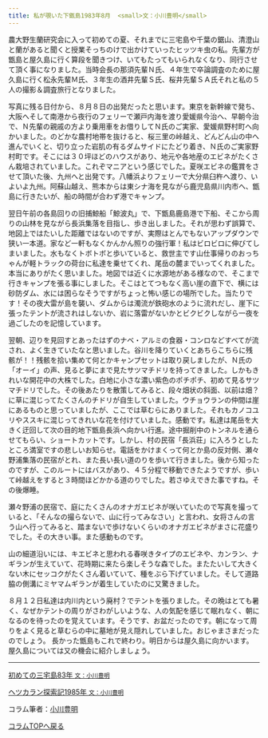 ```yaml
---
title: 私が覗いた下甑島1983年8月  <small>文：小川豊明</small>
---
```

農大野生蘭研究会に入って初めての夏、それまでに三宅島や千葉の鋸山、清澄山と蘭があると聞くと授業そっちのけで出かけていったヒッツキ虫の私。先輩方が甑島と屋久島に行く算段を聞きつけ、いてもたってもいられなくなり、同行させて頂く事になりました。当時会長の那須先輩Ｎ氏、４年生で卒論調査のために屋久島に行く松永先輩Ｍ氏、３年生の酒井先輩Ｓ氏、桜井先輩ＳＡ氏それと私の５人の撮影＆調査旅行となりました。

写真に残る日付から、８月８日の出発だったと思います。東京を新幹線で発ち、大阪へそして南港から夜行のフェリーで瀬戸内海を渡り愛媛県今治へ、早朝今治で、Ｎ先輩の親戚の方より乗用車をお借りしてＮ氏のご実家、愛媛県野村町へ向かいました。のどかな農村地帯を抜けると、桜三里の峠越え、どんどん山の中へ進んでいくと、切り立った岩肌の有るダムサイドにたどり着き、Ｎ氏のご実家野村町です。そこには３０坪ほどのハウスがあり、地元や各地産のエビネがたくさん栽培されていました。これぞマニアという感じでした。夏咲エビネの鑑賞をさせて頂いた後、九州へと出発です。八幡浜よりフェリーで大分県臼杵へ渡り、いよいよ九州。阿蘇山越え、熊本からは東シナ海を見ながら鹿児島県川内市へ、甑島に行きたいが、船の時間が合わず港でキャンプ。

翌日午前の各島回りの旧捕鯨船「鯨波丸」で、下甑島鹿島港で下船、そこから周りの山林を見ながら長浜集落を目指し、歩き出しました。それが思わず誤算で、地図上ではたいした距離ではないのですが、実際はとんでもないアップダウンで狭い一本道。家など一軒もなくかんかん照りの強行軍！私はビロビロに伸びてしまいました。水もなくトボトボと歩いていると、救世主です山仕事帰りのおっちゃんが軽トラックの荷台に私達を乗せてくれ、尾岳の麓までいってくれました。本当にありがたく思いました。地図では近くに水源地がある様なので、そこまで行きキャンプを張る事にしました。そこはとてつもなく高い崖の直下で、横には砂防ダム、水には困らなそうですがちょっと怖い感じの場所でした。当たりです！その夜大雷が島を襲い、ダムからは濁流が鉄砲水のように流れだし、崖下に張ったテントが流されはしないか、岩に落雷がないかとビクビクしながら一夜を過ごしたのを記憶しています。

翌朝、辺りを見回すとあったはずのナベ・アルミの食器・コンロなどすべてが流され、よく生きていたなと思いました。谷川を降りていくとあちらこちらに残骸が！！残骸を拾い集めて何とかキャンプセットは取り戻しましたが、Ｎ氏の「オーイ」の声、見ると夢にまで見たサツマチドリを持ってきました。しかもきれいな開花中の大株でした。白地に小さな濃い紫色のポチポチ、初めて見るサツマチドリでした。その後あたりを散策してみると、段々畑状の斜面、以前は畑？に草に混じってたくさんのチドリが自生していました。ウチョウランの仲間は崖にあるものと思っていましたが、ここでは草むらにありました。それもカノコユリやススキに混じってきれいな花を付けていました。感動です。私達は尾岳を大きく迂回して次の目的地下甑島長浜へ向かい行進。途中掘削中のトンネルを通らせてもらい、ショートカットです。しかし、村の民宿「長浜荘」に入ろうとしたところ満室ですの悲しいお知らせ。電話をかけまくって何とか島の反対側、瀬々野浦集落の民宿がとれ、また長い長い道のりを歩いて行きました。後から知ったのですが、このルートにはバスがあり、４５分程で移動できたようですが、歩いて峠越えをすると３時間ほどかかる道のりでした。若さゆえできた事ですね。その後爆睡。

瀬々野浦の民宿で、庭にたくさんのオナガエビネが咲いていたので写真を撮っていると、「そんなの撮らないで、山に行ってみなさい」と言われ、女将さんの言う山へ行ってみると、踏まないで歩けないくらいのオナガエビネがまさに花盛りでした。その大きい事。また感動ものです。

山の細道沿いには、キエビネと思われる春咲きタイプのエビネや、カンラン、ナギランが生えていて、花時期に来たら楽しそうな森でした。またたいして大きくない木にセッコクがたくさん着いていて、種をぶら下げていました。そして道路脇の側溝にミヤマムギランが着生していたのに又驚きました。

８月１２日私達は内川内という廃村？でテントを張りました。その晩はとても暑く、なぜかテントの周りがさわがしいような、人の気配を感じて眠れなく、朝になるのを待ったのを覚えています。そうです、お盆だったのです。朝になって周りをよく見ると草むらの中に墓地が見え隠れしていました。おじゃまさまだったのでしょう。
長かった甑島もこれで終わり。明日からは屋久島に向かいます。屋久島については又の機会に紹介しましょう。<hr />

[初めての三宅島83年  <small>文：小川豊明</small>](news/journey_to_miyakejima_in_Spring_1983)

[ヘツカラン探索記1985年 <small>文：小川豊明</small>](news/adventure_for_hetsukaran_in_Spring_1985)

コラム筆者：[小川豊明](/columns/authors/ogawa_toyoaki)

[コラムTOPへ戻る](news/list?tag=Column)
